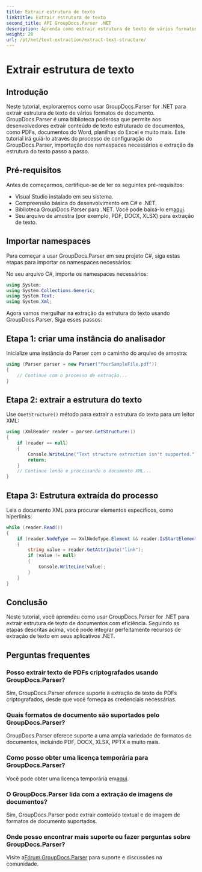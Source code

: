 ```yaml
---
title: Extrair estrutura de texto
linktitle: Extrair estrutura de texto
second_title: API GroupDocs.Parser .NET
description: Aprenda como extrair estrutura de texto de vários formatos de documentos usando GroupDocs.Parser for .NET. Um tutorial passo a passo com exemplos de código.
weight: 20
url: /pt/net/text-extraction/extract-text-structure/
---
```


# Extrair estrutura de texto

## Introdução
Neste tutorial, exploraremos como usar GroupDocs.Parser for .NET para extrair estrutura de texto de vários formatos de documento. GroupDocs.Parser é uma biblioteca poderosa que permite aos desenvolvedores extrair conteúdo de texto estruturado de documentos, como PDFs, documentos do Word, planilhas do Excel e muito mais. Este tutorial irá guiá-lo através do processo de configuração do GroupDocs.Parser, importação dos namespaces necessários e extração da estrutura do texto passo a passo.
## Pré-requisitos
Antes de começarmos, certifique-se de ter os seguintes pré-requisitos:
- Visual Studio instalado em seu sistema.
- Compreensão básica do desenvolvimento em C# e .NET.
-  Biblioteca GroupDocs.Parser para .NET. Você pode baixá-lo em[aqui](https://releases.groupdocs.com/parser/net/).
- Seu arquivo de amostra (por exemplo, PDF, DOCX, XLSX) para extração de texto.
## Importar namespaces
Para começar a usar GroupDocs.Parser em seu projeto C#, siga estas etapas para importar os namespaces necessários:

No seu arquivo C#, importe os namespaces necessários:
```csharp
using System;
using System.Collections.Generic;
using System.Text;
using System.Xml;
```
Agora vamos mergulhar na extração da estrutura do texto usando GroupDocs.Parser. Siga esses passos:
## Etapa 1: criar uma instância do analisador
Inicialize uma instância do Parser com o caminho do arquivo de amostra:
```csharp
using (Parser parser = new Parser("YourSampleFile.pdf"))
{
    // Continue com o processo de extração...
}
```
## Etapa 2: extrair a estrutura do texto
 Use o`GetStructure()` método para extrair a estrutura do texto para um leitor XML:
```csharp
using (XmlReader reader = parser.GetStructure())
{
    if (reader == null)
    {
        Console.WriteLine("Text structure extraction isn't supported.");
        return;
    }
    // Continue lendo e processando o documento XML...
}
```
## Etapa 3: Estrutura extraída do processo
Leia o documento XML para procurar elementos específicos, como hiperlinks:
```csharp
while (reader.Read())
{
    if (reader.NodeType == XmlNodeType.Element && reader.IsStartElement() && reader.Name.ToLowerInvariant() == "hyperlink")
    {
        string value = reader.GetAttribute("link");
        if (value != null)
        {
            Console.WriteLine(value);
        }
    }
}
```
## Conclusão
Neste tutorial, você aprendeu como usar GroupDocs.Parser for .NET para extrair estrutura de texto de documentos com eficiência. Seguindo as etapas descritas acima, você pode integrar perfeitamente recursos de extração de texto em seus aplicativos .NET.

## Perguntas frequentes
### Posso extrair texto de PDFs criptografados usando GroupDocs.Parser?
Sim, GroupDocs.Parser oferece suporte à extração de texto de PDFs criptografados, desde que você forneça as credenciais necessárias.
### Quais formatos de documento são suportados pelo GroupDocs.Parser?
GroupDocs.Parser oferece suporte a uma ampla variedade de formatos de documentos, incluindo PDF, DOCX, XLSX, PPTX e muito mais.
### Como posso obter uma licença temporária para GroupDocs.Parser?
 Você pode obter uma licença temporária em[aqui](https://purchase.groupdocs.com/temporary-license/).
### O GroupDocs.Parser lida com a extração de imagens de documentos?
Sim, GroupDocs.Parser pode extrair conteúdo textual e de imagem de formatos de documento suportados.
### Onde posso encontrar mais suporte ou fazer perguntas sobre GroupDocs.Parser?
 Visite a[Fórum GroupDocs.Parser](https://forum.groupdocs.com/c/parser/17) para suporte e discussões na comunidade.